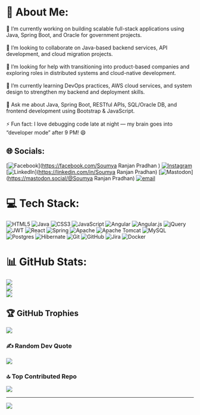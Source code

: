 # 💫 About Me:
🔭 I’m currently working on building scalable full-stack applications using Java, Spring Boot, and Oracle for government projects.<br><br>👯 I’m looking to collaborate on Java-based backend services, API development, and cloud migration projects.<br><br>🤝 I’m looking for help with transitioning into product-based companies and exploring roles in distributed systems and cloud-native development.<br><br>🌱 I’m currently learning DevOps practices, AWS cloud services, and system design to strengthen my backend and deployment skills.<br><br>💬 Ask me about Java, Spring Boot, RESTful APIs, SQL/Oracle DB, and frontend development using Bootstrap & JavaScript.<br><br>⚡ Fun fact: I love debugging code late at night — my brain goes into “developer mode” after 9 PM! 😄


## 🌐 Socials:
[![Facebook](https://img.shields.io/badge/Facebook-%231877F2.svg?logo=Facebook&logoColor=white)](https://facebook.com/Soumya Ranjan Pradhan ) [![Instagram](https://img.shields.io/badge/Instagram-%23E4405F.svg?logo=Instagram&logoColor=white)](https://instagram.com/sonu29091999) [![LinkedIn](https://img.shields.io/badge/LinkedIn-%230077B5.svg?logo=linkedin&logoColor=white)](https://linkedin.com/in/Soumya Ranjan Pradhan) [![Mastodon](https://img.shields.io/badge/-MASTODON-%232B90D9?logo=mastodon&logoColor=white)](https://mastodon.social/@Soumya Ranjan Pradhan) [![email](https://img.shields.io/badge/Email-D14836?logo=gmail&logoColor=white)](mailto:soumyarjpradhan@gmail.com) 

# 💻 Tech Stack:
![HTML5](https://img.shields.io/badge/html5-%23E34F26.svg?style=for-the-badge&logo=html5&logoColor=white) ![Java](https://img.shields.io/badge/java-%23ED8B00.svg?style=for-the-badge&logo=openjdk&logoColor=white) ![CSS3](https://img.shields.io/badge/css3-%231572B6.svg?style=for-the-badge&logo=css3&logoColor=white) ![JavaScript](https://img.shields.io/badge/javascript-%23323330.svg?style=for-the-badge&logo=javascript&logoColor=%23F7DF1E) ![Angular](https://img.shields.io/badge/angular-%23DD0031.svg?style=for-the-badge&logo=angular&logoColor=white) ![Angular.js](https://img.shields.io/badge/angular.js-%23E23237.svg?style=for-the-badge&logo=angularjs&logoColor=white) ![jQuery](https://img.shields.io/badge/jquery-%230769AD.svg?style=for-the-badge&logo=jquery&logoColor=white) ![JWT](https://img.shields.io/badge/JWT-black?style=for-the-badge&logo=JSON%20web%20tokens) ![React](https://img.shields.io/badge/react-%2320232a.svg?style=for-the-badge&logo=react&logoColor=%2361DAFB) ![Spring](https://img.shields.io/badge/spring-%236DB33F.svg?style=for-the-badge&logo=spring&logoColor=white) ![Apache](https://img.shields.io/badge/apache-%23D42029.svg?style=for-the-badge&logo=apache&logoColor=white) ![Apache Tomcat](https://img.shields.io/badge/apache%20tomcat-%23F8DC75.svg?style=for-the-badge&logo=apache-tomcat&logoColor=black) ![MySQL](https://img.shields.io/badge/mysql-4479A1.svg?style=for-the-badge&logo=mysql&logoColor=white) ![Postgres](https://img.shields.io/badge/postgres-%23316192.svg?style=for-the-badge&logo=postgresql&logoColor=white) ![Hibernate](https://img.shields.io/badge/Hibernate-59666C?style=for-the-badge&logo=Hibernate&logoColor=white) ![Git](https://img.shields.io/badge/git-%23F05033.svg?style=for-the-badge&logo=git&logoColor=white) ![GitHub](https://img.shields.io/badge/github-%23121011.svg?style=for-the-badge&logo=github&logoColor=white) ![Jira](https://img.shields.io/badge/jira-%230A0FFF.svg?style=for-the-badge&logo=jira&logoColor=white) ![Docker](https://img.shields.io/badge/docker-%230db7ed.svg?style=for-the-badge&logo=docker&logoColor=white)
# 📊 GitHub Stats:
![](https://github-readme-stats.vercel.app/api?username=Soumya-Rj-Pradhan&theme=ambient_gradient&hide_border=false&include_all_commits=true&count_private=false)<br/>
![](https://nirzak-streak-stats.vercel.app/?user=Soumya-Rj-Pradhan&theme=ambient_gradient&hide_border=false)<br/>
![](https://github-readme-stats.vercel.app/api/top-langs/?username=Soumya-Rj-Pradhan&theme=ambient_gradient&hide_border=false&include_all_commits=true&count_private=false&layout=compact)

## 🏆 GitHub Trophies
![](https://github-profile-trophy.vercel.app/?username=Soumya-Rj-Pradhan&theme=radical&no-frame=false&no-bg=false&margin-w=4)

### ✍️ Random Dev Quote
![](https://quotes-github-readme.vercel.app/api?type=horizontal&theme=radical)

### 🔝 Top Contributed Repo
![](https://github-contributor-stats.vercel.app/api?username=Soumya-Rj-Pradhan&limit=5&theme=radical&combine_all_yearly_contributions=true)

---
[![](https://visitcount.itsvg.in/api?id=Soumya-Rj-Pradhan&icon=4&color=13)](https://visitcount.itsvg.in)

<!-- Proudly created with GPRM ( https://gprm.itsvg.in ) -->
